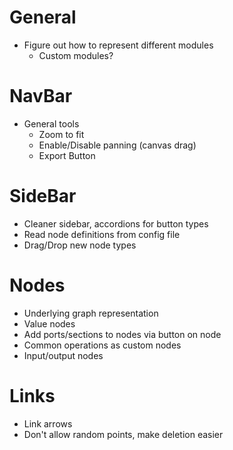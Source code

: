 # General

- Figure out how to represent different modules
  - Custom modules?

# NavBar

- General tools
  - Zoom to fit
  - Enable/Disable panning (canvas drag)
  - Export Button

# SideBar

- Cleaner sidebar, accordions for button types
- Read node definitions from config file
- Drag/Drop new node types

# Nodes

- Underlying graph representation
- Value nodes
- Add ports/sections to nodes via button on node
- Common operations as custom nodes
- Input/output nodes

# Links

- Link arrows
- Don't allow random points, make deletion easier
